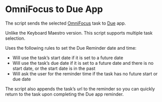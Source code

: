 # OmniFocus to Due App  #

The script sends the selected [OmniFocus][1] task to [Due][2] app.

Unlike the Keyboard Maestro version. This script supports multiple task selection.

Uses the following rules to set the Due Reminder date and time:

* Will use the task’s start date if it is set to a future date
* Will use the task’s due date if it is set to a future date and there is no start date, or the start date is in the past
* Will ask the user for the reminder time if the task has no future start or due date

The script also appends the task’s url to the reminder so you can quickly return to the task upon completing the Due app reminder.


[1]: http://www.omnigroup.com/products/omnifocus/
[2]: http://www.dueapp.com